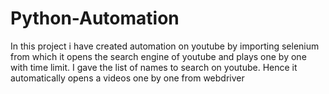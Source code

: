 # Python-Automation
In this project i have created automation on youtube by importing selenium from which it opens the search engine of youtube and plays one by one with time limit. I gave the list of names to search on youtube. Hence it automatically opens a videos one by one from webdriver
